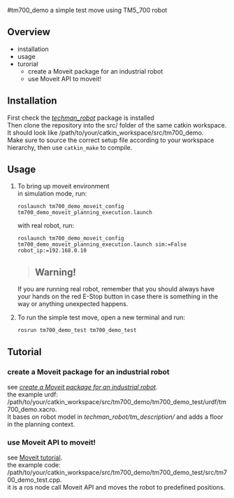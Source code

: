 #tm700_demo
a simple test move using TM5_700 robot

## Overview
* installation
* usage
* turorial
    * create a Moveit package for an industrial robot
    * use Moveit API to moveit!

## Installation
First check the [*techman_robot*](https://github.com/kentsai0319/techman_robot) package is installed  
Then clone the repository into the src/ folder of the same catkin workspace. It should look like  /path/to/your/catkin_workspace/src/tm700_demo.  
Make sure to source the correct setup file according to your workspace hierarchy, then use ```catkin_make``` to compile.  

## Usage

1. To bring up moveit environment  
    in simulation mode, run:  
    ```
    roslaunch tm700_demo_moveit_config tm700_demo_moveit_planning_execution.launch
    
    ```
    with real robot, run:  
    ```
    roslaunch tm700_demo_moveit_config tm700_demo_moveit_planning_execution.launch sim:=False robot_ip:=192.168.0.10
    ```
    > ## __Warning!__  
    If you are running real robot, remember that you should always have your hands on the red E-Stop button in case there is something in the way or anything unexpected happens.  
    
2. To run the simple test move, open a new terminal and run:  
    
    ```
    rosrun tm700_demo_test tm700_demo_test
    ```

## Tutorial
### create a Moveit package for an industrial robot
see [*create a Moveit package for an industrial robot*](http://wiki.ros.org/Industrial/Tutorials/Create_a_MoveIt_Pkg_for_an_Industrial_Robot).  
the example urdf:    
/path/to/your/catkin_workspace/src/tm700_demo/tm700_demo_test/urdf/tm700_demo.xacro.  
It bases on robot model in *techman\_robot/tm\_description/* and adds a floor in the planning context.

### use Moveit API to moveit!
see [Moveit tutorial](http://docs.ros.org/indigo/api/moveit_tutorials/html/).  
the example code:  
/path/to/your/catkin_workspace/src/tm700_demo/tm700_demo_test/src/tm700_demo_test.cpp.  
it is a ros node call Moveit API and moves the robot to predefined positions.

